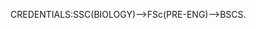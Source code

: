 CREDENTIALS:SSC(BIOLOGY)-->FSc(PRE-ENG)-->BSCS.

<!---
mdumerdm/mdumerdm is a ✨ special ✨ repository because its `README.md` (this file) appears on your GitHub profile.
You can click the Preview link to take a look at your changes.
--->
